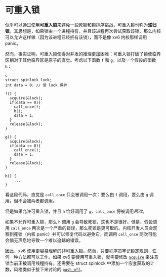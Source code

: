 # 可重入锁

似乎可以通过使用**可重入锁**来避免一些死锁和锁排序挑战，可重入锁也称为**递归锁**。其思想是，如果锁由一个进程持有，并且该进程再次尝试获取该锁，那么内核可以允许这样做（因为该进程已经拥有该锁），而不是像 xv6 内核那样调用 panic。

然而，事实证明，可重入锁使得对并发的推理更加困难：可重入锁打破了锁使临界区相对于其他临界区是原子的直觉。考虑以下函数 `f` 和 `g`，以及一个假设的函数 `h`：


```
c
struct spinlock lock;
int data = 0; // 受 lock 保护

f() {
  acquire(&lock);
  if(data == 0){
    call_once();
    h();
    data = 1;
  }
  release(&lock);
}

g() {
  acquire(&lock);
  if(data == 0){
    call_once();
    data = 1;
  }
  release(&lock);
}

h() {
    ...
}

```


看这段代码，直觉是 `call_once` 只会被调用一次：要么由 `f` 调用，要么由 `g` 调用，但不会被两者都调用。

但是如果允许可重入锁，并且 `h` 恰好调用了 `g`，`call_once` 将被调用*两次*。

如果不允许可重入锁，那么 `h` 调用 `g` 会导致死锁，这也不是很好。但是，假设调用 `call_once` 两次是一个严重的错误，那么死锁是更可取的。内核开发人员会观察到死锁（内核 panic）并可以修复代码以避免它，而调用 `call_once` 两次可能会悄无声息地导致一个难以追踪的错误。

因此，xv6 使用更容易理解的非可重入锁。然而，只要程序员牢记锁定规则，任何一种方法都可以工作。如果 xv6 要使用可重入锁，就需要修改 [`acquire`](/source/xv6-riscv/kernel/defs.h.md) 来注意锁当前正被调用线程持有。还需要在 struct spinlock 中添加一个嵌套获取的计数，风格类似于接下来讨论的 [`push_off`](/source/xv6-riscv/kernel/defs.h.md)。